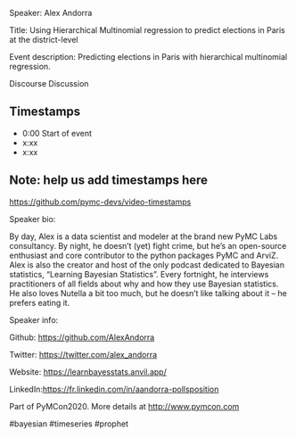 
Speaker: Alex Andorra

Title: Using Hierarchical Multinomial regression to predict elections in Paris at the district-level


Event description:
Predicting elections in Paris with hierarchical multinomial regression.

Discourse Discussion 

## Timestamps
- 0:00 Start of event
- x:xx 
- x:xx

## Note: help us add timestamps here
https://github.com/pymc-devs/video-timestamps

Speaker bio:

By day, Alex is a data scientist and modeler at the brand new PyMC Labs consultancy. By night, he doesn’t (yet) fight crime, but he’s an open-source enthusiast and core contributor to the python packages PyMC and ArviZ. Alex is also the creator and host of the only podcast dedicated to Bayesian statistics, “Learning Bayesian Statistics”. Every fortnight, he interviews practitioners of all fields about why and how they use Bayesian statistics. He also loves Nutella a bit too much, but he doesn’t like talking about it – he prefers eating it.

Speaker info: 

Github: https://github.com/AlexAndorra

Twitter: https://twitter.com/alex_andorra

Website: https://learnbayesstats.anvil.app/

LinkedIn:https://fr.linkedin.com/in/aandorra-pollsposition

Part of PyMCon2020. 
More details at http://www.pymcon.com  

#bayesian #timeseries #prophet
